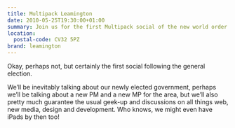 ```yaml
---
title: Multipack Leamington
date: 2010-05-25T19:30:00+01:00
summary: Join us for the first Multipack social of the new world order.
location:
  postal-code: CV32 5PZ
brand: leamington
---
```

Okay, perhaps not, but certainly the first social following the general election. 

We’ll be inevitably talking about our newly elected government, perhaps we’ll be talking about a new PM and a new MP for the area, but we’ll also pretty much guarantee the usual geek-up and discussions on all things web, new media, design and development. Who knows, we might even have iPads by then too!

